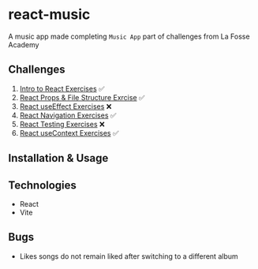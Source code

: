 # react-music
A music app made completing ```Music App``` part of challenges from La Fosse Academy

## Challenges
1. [Intro to React Exercises](https://github.com/LaFosseAcademy/react-exercises/blob/intro-to-react-exercises/instructions.md) ✅
2. [React Props & File Structure Exrcise](https://github.com/LaFosseAcademy/react-exercises/blob/react-props-exercises/instructions.md) ✅
3. [React useEffect Exercises](https://github.com/LaFosseAcademy/react-exercises/blob/react-useEffect-exercises/instructions.md) ❌
4. [React Navigation Exercises](https://github.com/LaFosseAcademy/react-exercises/blob/react-navigation-exercises/instructions.md) ✅
5. [React Testing Exercises](https://github.com/LaFosseAcademy/react-exercises/blob/react-testing-exercises/instructions.md) ❌
6. [React useContext Exercises](https://github.com/LaFosseAcademy/react-exercises/blob/react-useContext-exercises/instructions.md) ✅

## Installation & Usage

## Technologies
- React
- Vite

## Bugs
- Likes songs do not remain liked after switching to a different album 